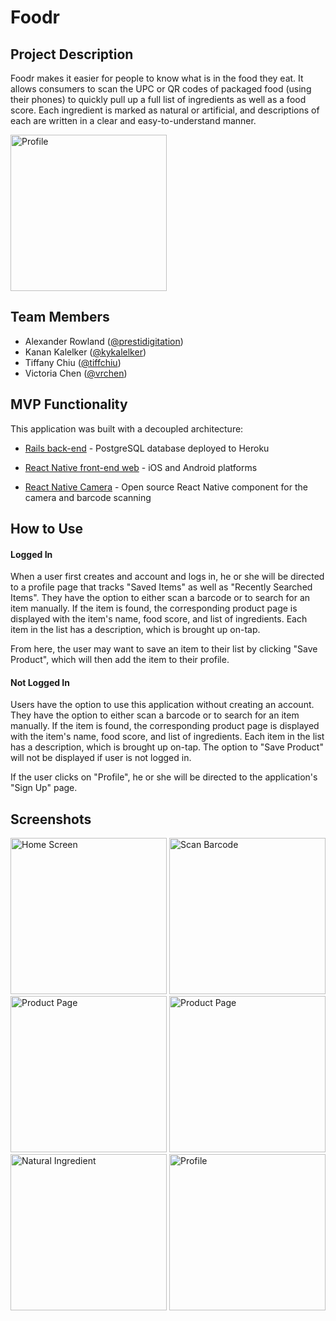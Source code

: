 # Foodr

## Project Description
Foodr makes it easier for people to know what is in the food they eat. It allows consumers to scan the UPC or QR codes of packaged food (using their phones) to quickly pull up a full list of ingredients as well as a food score. Each ingredient is marked as natural or artificial, and descriptions of each are written in a clear and easy-to-understand manner.

<img src="https://user-images.githubusercontent.com/17535817/29544405-ab52cc38-869c-11e7-966c-02b4d4e91587.gif" alt="Profile" width="250">


## Team Members
* Alexander Rowland ([@prestidigitation](http://github.com/prestidigitation))
* Kanan Kalelker ([@kykalelker](http://github.com/kykalelker))
* Tiffany Chiu ([@tiffchiu](http://github.com/tiffchiu))
* Victoria Chen ([@vrchen](http://github.com/vrchen))

## MVP Functionality
This application was built with a decoupled architecture:
* [Rails back-end](https://github.com/tiffchiu/foodr/tree/master/foodr-backend) - PostgreSQL database deployed to Heroku 
* [React Native front-end web](https://github.com/tiffchiu/foodr/tree/master/foodr-backend) - iOS and Android platforms

* [React Native Camera](https://github.com/lwansbrough/react-native-camera) - Open source React Native component for the camera and barcode scanning

## How to Use
#### Logged In
When a user first creates and account and logs in, he or she will be directed to a profile page that tracks "Saved Items" as well as "Recently Searched Items". They have the option to either scan a barcode or to search for an item manually. If the item is found, the corresponding product page is displayed with the item's name, food score, and list of ingredients. Each item in the list has a description, which is brought up on-tap.

From here, the user may want to save an item to their list by clicking "Save Product", which will then add the item to their profile.


#### Not Logged In
Users have the option to use this application without creating an account. They have the option to either scan a barcode or to search for an item manually. If the item is found, the corresponding product page is displayed with the item's name, food score, and list of ingredients. Each item in the list has a description, which is brought up on-tap. The option to "Save Product" will not be displayed if user is not logged in.

If the user clicks on "Profile", he or she will be directed to the application's "Sign Up" page.


## Screenshots
<img src="https://user-images.githubusercontent.com/17535817/29544403-ab441242-869c-11e7-8ce1-a9d8ccc7cee2.png" alt="Home Screen" width="250"> <img src="https://user-images.githubusercontent.com/17535817/29544402-ab3f2d5e-869c-11e7-8368-fc4cf729b085.png" alt="Scan Barcode" width="250"> <img src="https://user-images.githubusercontent.com/17535817/29544400-ab3de64c-869c-11e7-8862-186c9fb4c47a.png" alt="Product Page" width="250"> <img src="https://user-images.githubusercontent.com/17535817/29544399-ab3de62e-869c-11e7-88c2-1fcaa4a41ac0.png" alt="Product Page" width="250"> <img src="https://user-images.githubusercontent.com/17535817/29544404-ab469b2a-869c-11e7-8970-0fdd62b97794.png" alt="Natural Ingredient" width="250"> <img src="https://user-images.githubusercontent.com/17535817/29544401-ab3e77e2-869c-11e7-8ab5-9f40f2167c90.png" alt="Profile" width="250">
